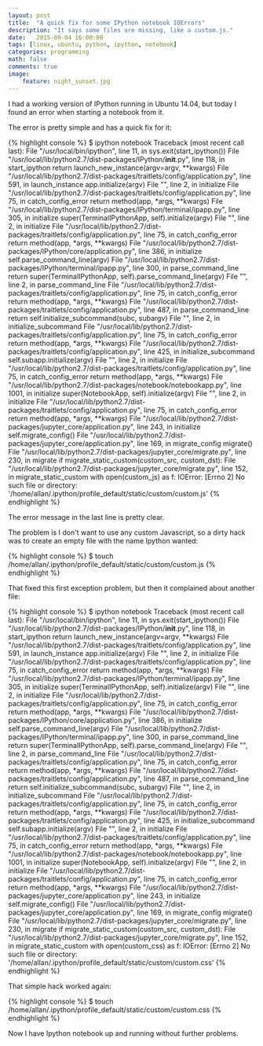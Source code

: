 ```yaml
---
layout: post  
title:  "A quick fix for some IPython notebook IOErrors"
description: "It says some files are missing, like a custom.js."
date:   2015-09-04 16:00:00
tags: [linux, ubuntu, python, ipython, notebook]
categories: programming
math: false
comments: true
image:
    feature: night_sunset.jpg
---
```


I had a working version of IPython running in Ubuntu 14.04, but today I found an
error when starting a notebook from it.

The error is pretty simple and has a quick fix for it:

{% highlight console %}
$ ipython notebook
Traceback (most recent call last):
  File "/usr/local/bin/ipython", line 11, in <module>
    sys.exit(start_ipython())
  File "/usr/local/lib/python2.7/dist-packages/IPython/__init__.py", line 118, in start_ipython
    return launch_new_instance(argv=argv, **kwargs)
  File "/usr/local/lib/python2.7/dist-packages/traitlets/config/application.py", line 591, in launch_instance
    app.initialize(argv)
  File "<string>", line 2, in initialize
  File "/usr/local/lib/python2.7/dist-packages/traitlets/config/application.py", line 75, in catch_config_error
    return method(app, *args, **kwargs)
  File "/usr/local/lib/python2.7/dist-packages/IPython/terminal/ipapp.py", line 305, in initialize
    super(TerminalIPythonApp, self).initialize(argv)
  File "<string>", line 2, in initialize
  File "/usr/local/lib/python2.7/dist-packages/traitlets/config/application.py", line 75, in catch_config_error
    return method(app, *args, **kwargs)
  File "/usr/local/lib/python2.7/dist-packages/IPython/core/application.py", line 386, in initialize
    self.parse_command_line(argv)
  File "/usr/local/lib/python2.7/dist-packages/IPython/terminal/ipapp.py", line 300, in parse_command_line
    return super(TerminalIPythonApp, self).parse_command_line(argv)
  File "<string>", line 2, in parse_command_line
  File "/usr/local/lib/python2.7/dist-packages/traitlets/config/application.py", line 75, in catch_config_error
    return method(app, *args, **kwargs)
  File "/usr/local/lib/python2.7/dist-packages/traitlets/config/application.py", line 487, in parse_command_line
    return self.initialize_subcommand(subc, subargv)
  File "<string>", line 2, in initialize_subcommand
  File "/usr/local/lib/python2.7/dist-packages/traitlets/config/application.py", line 75, in catch_config_error
    return method(app, *args, **kwargs)
  File "/usr/local/lib/python2.7/dist-packages/traitlets/config/application.py", line 425, in initialize_subcommand
    self.subapp.initialize(argv)
  File "<string>", line 2, in initialize
  File "/usr/local/lib/python2.7/dist-packages/traitlets/config/application.py", line 75, in catch_config_error
    return method(app, *args, **kwargs)
  File "/usr/local/lib/python2.7/dist-packages/notebook/notebookapp.py", line 1001, in initialize
    super(NotebookApp, self).initialize(argv)
  File "<string>", line 2, in initialize
  File "/usr/local/lib/python2.7/dist-packages/traitlets/config/application.py", line 75, in catch_config_error
    return method(app, *args, **kwargs)
  File "/usr/local/lib/python2.7/dist-packages/jupyter_core/application.py", line 243, in initialize
    self.migrate_config()
  File "/usr/local/lib/python2.7/dist-packages/jupyter_core/application.py", line 169, in migrate_config
    migrate()
  File "/usr/local/lib/python2.7/dist-packages/jupyter_core/migrate.py", line 230, in migrate
    if migrate_static_custom(custom_src, custom_dst):
  File "/usr/local/lib/python2.7/dist-packages/jupyter_core/migrate.py", line 152, in migrate_static_custom
    with open(custom_js) as f:
IOError: [Errno 2] No such file or directory: '/home/allan/.ipython/profile_default/static/custom/custom.js'
{% endhighlight %}

The error message in the last line is pretty clear.

The problem is I don't want to use any custom Javascript, so a dirty hack was to create
an empty file with the name Ipython wanted:

{% highlight console %}
$ touch /home/allan/.ipython/profile_default/static/custom/custom.js
{% endhighlight %}


That fixed this first exception problem, but then it complained about another file:

{% highlight console %}
$ ipython notebook
Traceback (most recent call last):
  File "/usr/local/bin/ipython", line 11, in <module>
    sys.exit(start_ipython())
  File "/usr/local/lib/python2.7/dist-packages/IPython/__init__.py", line 118, in start_ipython
    return launch_new_instance(argv=argv, **kwargs)
  File "/usr/local/lib/python2.7/dist-packages/traitlets/config/application.py", line 591, in launch_instance
    app.initialize(argv)
  File "<string>", line 2, in initialize
  File "/usr/local/lib/python2.7/dist-packages/traitlets/config/application.py", line 75, in catch_config_error
    return method(app, *args, **kwargs)
  File "/usr/local/lib/python2.7/dist-packages/IPython/terminal/ipapp.py", line 305, in initialize
    super(TerminalIPythonApp, self).initialize(argv)
  File "<string>", line 2, in initialize
  File "/usr/local/lib/python2.7/dist-packages/traitlets/config/application.py", line 75, in catch_config_error
    return method(app, *args, **kwargs)
  File "/usr/local/lib/python2.7/dist-packages/IPython/core/application.py", line 386, in initialize
    self.parse_command_line(argv)
  File "/usr/local/lib/python2.7/dist-packages/IPython/terminal/ipapp.py", line 300, in parse_command_line
    return super(TerminalIPythonApp, self).parse_command_line(argv)
  File "<string>", line 2, in parse_command_line
  File "/usr/local/lib/python2.7/dist-packages/traitlets/config/application.py", line 75, in catch_config_error
    return method(app, *args, **kwargs)
  File "/usr/local/lib/python2.7/dist-packages/traitlets/config/application.py", line 487, in parse_command_line
    return self.initialize_subcommand(subc, subargv)
  File "<string>", line 2, in initialize_subcommand
  File "/usr/local/lib/python2.7/dist-packages/traitlets/config/application.py", line 75, in catch_config_error
    return method(app, *args, **kwargs)
  File "/usr/local/lib/python2.7/dist-packages/traitlets/config/application.py", line 425, in initialize_subcommand
    self.subapp.initialize(argv)
  File "<string>", line 2, in initialize
  File "/usr/local/lib/python2.7/dist-packages/traitlets/config/application.py", line 75, in catch_config_error
    return method(app, *args, **kwargs)
  File "/usr/local/lib/python2.7/dist-packages/notebook/notebookapp.py", line 1001, in initialize
    super(NotebookApp, self).initialize(argv)
  File "<string>", line 2, in initialize
  File "/usr/local/lib/python2.7/dist-packages/traitlets/config/application.py", line 75, in catch_config_error
    return method(app, *args, **kwargs)
  File "/usr/local/lib/python2.7/dist-packages/jupyter_core/application.py", line 243, in initialize
    self.migrate_config()
  File "/usr/local/lib/python2.7/dist-packages/jupyter_core/application.py", line 169, in migrate_config
    migrate()
  File "/usr/local/lib/python2.7/dist-packages/jupyter_core/migrate.py", line 230, in migrate
    if migrate_static_custom(custom_src, custom_dst):
  File "/usr/local/lib/python2.7/dist-packages/jupyter_core/migrate.py", line 152, in migrate_static_custom
    with open(custom_css) as f:
IOError: [Errno 2] No such file or directory: '/home/allan/.ipython/profile_default/static/custom/custom.css'
{% endhighlight %}

That simple hack worked again:

{% highlight console %}
$ touch /home/allan/.ipython/profile_default/static/custom/custom.css
{% endhighlight %}

Now I have Ipython notebook up and running without further problems.
